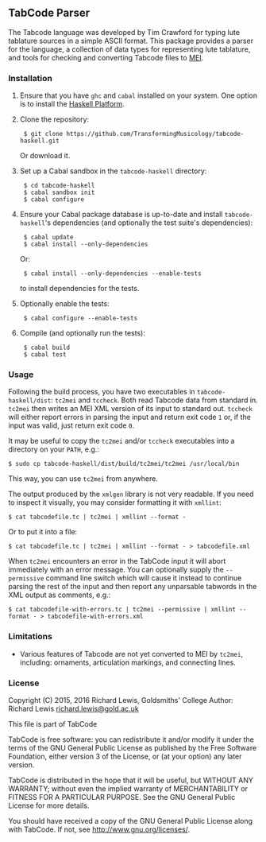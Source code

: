 ## TabCode Parser

The Tabcode language was developed by Tim Crawford for typing lute
tablature sources in a simple ASCII format. This package provides a
parser for the language, a collection of data types for representing
lute tablature, and tools for checking and converting Tabcode files to
[MEI](http://music-encoding.org/).

### Installation

1. Ensure that you have `ghc` and `cabal` installed on your
   system. One option is to install the
   [Haskell Platform](https://www.haskell.org/platform/).
2. Clone the repository:

        $ git clone https://github.com/TransformingMusicology/tabcode-haskell.git

   Or download it.

3. Set up a Cabal sandbox in the `tabcode-haskell` directory:

        $ cd tabcode-haskell
        $ cabal sandbox init
        $ cabal configure

4. Ensure your Cabal package database is up-to-date and install
   `tabcode-haskell`'s dependencies (and optionally the test suite's
   dependencies):

        $ cabal update
        $ cabal install --only-dependencies
    
    Or:
    
        $ cabal install --only-dependencies --enable-tests
    
    to install dependencies for the tests.

5. Optionally enable the tests:

        $ cabal configure --enable-tests

6. Compile (and optionally run the tests):

        $ cabal build
        $ cabal test

### Usage

Following the build process, you have two executables in
`tabcode-haskell/dist`: `tc2mei` and `tccheck`. Both read Tabcode data
from standard in. `tc2mei` then writes an MEI XML version of its input
to standard out. `tccheck` will either report errors in parsing the
input and return exit code `1` or, if the input was valid, just return
exit code `0`.

It may be useful to copy the `tc2mei` and/or `tccheck` executables
into a directory on your `PATH`, e.g.:

    $ sudo cp tabcode-haskell/dist/build/tc2mei/tc2mei /usr/local/bin

This way, you can use `tc2mei` from anywhere.

The output produced by the `xmlgen` library is not very readable. If
you need to inspect it visually, you may consider formatting it with
`xmllint`:

    $ cat tabcodefile.tc | tc2mei | xmllint --format -

Or to put it into a file:

    $ cat tabcodefile.tc | tc2mei | xmllint --format - > tabcodefile.xml

When `tc2mei` encounters an error in the TabCode input it will abort
immediately with an error message. You can optionally supply the
`--permissive` command line switch which will cause it instead to
continue parsing the rest of the input and then report any unparsable
tabwords in the XML output as comments, e.g.:

    $ cat tabcodefile-with-errors.tc | tc2mei --permissive | xmllint --format - > tabcodefile-with-errors.xml

### Limitations

* Various features of Tabcode are not yet converted to MEI by
  `tc2mei`, including: ornaments, articulation markings, and
  connecting lines.

### License

Copyright (C) 2015, 2016 Richard Lewis, Goldsmiths' College
Author: Richard Lewis <richard.lewis@gold.ac.uk>

This file is part of TabCode

TabCode is free software: you can redistribute it and/or modify
it under the terms of the GNU General Public License as published by
the Free Software Foundation, either version 3 of the License, or
(at your option) any later version.

TabCode is distributed in the hope that it will be useful,
but WITHOUT ANY WARRANTY; without even the implied warranty of
MERCHANTABILITY or FITNESS FOR A PARTICULAR PURPOSE.  See the
GNU General Public License for more details.

You should have received a copy of the GNU General Public License
along with TabCode.  If not, see <http://www.gnu.org/licenses/>.
